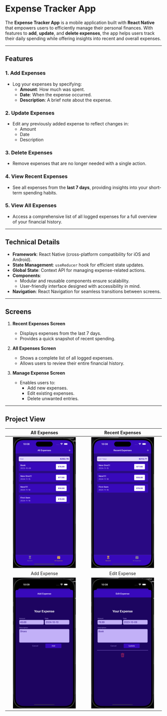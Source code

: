 # Expense Tracker App

The **Expense Tracker App** is a mobile application built with **React Native** that empowers users to efficiently manage their personal finances. With features to **add**, **update**, and **delete expenses**, the app helps users track their daily spending while offering insights into recent and overall expenses.

---

## Features

### 1. Add Expenses

- Log your expenses by specifying:
  - **Amount**: How much was spent.
  - **Date**: When the expense occurred.
  - **Description**: A brief note about the expense.

### 2. Update Expenses

- Edit any previously added expense to reflect changes in:
  - Amount
  - Date
  - Description

### 3. Delete Expenses

- Remove expenses that are no longer needed with a single action.

### 4. View Recent Expenses

- See all expenses from the **last 7 days**, providing insights into your short-term spending habits.

### 5. View All Expenses

- Access a comprehensive list of all logged expenses for a full overview of your financial history.

---

## Technical Details

- **Framework**: React Native (cross-platform compatibility for iOS and Android).
- **State Management**: `useReducer` hook for efficient state updates.
- **Global State**: Context API for managing expense-related actions.
- **Components**:
  - Modular and reusable components ensure scalability.
  - User-friendly interface designed with accessibility in mind.
- **Navigation**: React Navigation for seamless transitions between screens.

---

## Screens

1. **Recent Expenses Screen**

   - Displays expenses from the last 7 days.
   - Provides a quick snapshot of recent spending.

2. **All Expenses Screen**

   - Shows a complete list of all logged expenses.
   - Allows users to review their entire financial history.

3. **Manage Expense Screen**
   - Enables users to:
     - Add new expenses.
     - Edit existing expenses.
     - Delete unwanted entries.

---

## Project View

| <div align="center">All Expenses</div>                                          | <div align="center">Recent Expenses</div>                                          |
| ------------------------------------------------------------------------------- | ---------------------------------------------------------------------------------- |
| <div align="center"><img src="/screenshots/all-expenses.png" width="85%"></div> | <div align="center"><img src="/screenshots//recent-expense.png" width="85%"></div> |
| <div align="center">Add Expense</div>                                           | <div align="center">Edit Expense</div>                                             |
| <div align="center"><img src="/screenshots/add-expense.png" width="85%"></div>  | <div align="center"><img src="/screenshots/edit-expense.png" width="85%"></div>    |
